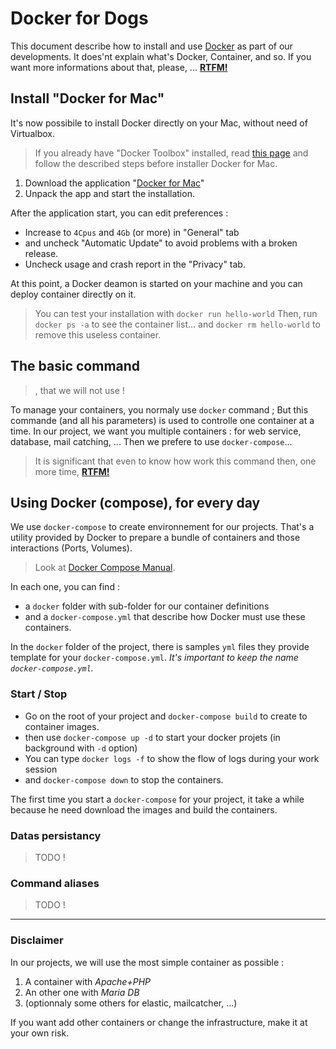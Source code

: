 # Docker for Dogs

This document describe how to install and use [Docker](http://docker.com) as part of our developments. It does'nt explain what's Docker, Container, and so. If you want more informations about that, please, ... **[RTFM!](https://docs.docker.com/)**

## Install "Docker for Mac"

It's now possibile to install Docker directly on your Mac, without need of Virtualbox.

> If you already have "Docker Toolbox" installed, read [this page](https://docs.docker.com/docker-for-mac/docker-toolbox/) and follow   the described steps before installer Docker for Mac.

1. Download the application "[Docker for Mac](https://www.docker.com/products/docker#/mac)"
1. Unpack the app and start the installation.

After the application start, you can edit preferences : 

* Increase to `4Cpus` and `4Gb` (or more) in "General" tab
* and uncheck "Automatic Update" to avoid problems with a broken release.
* Uncheck usage and crash report in the "Privacy" tab.

At this point, a Docker deamon is started on your machine and you can deploy container directly on it.

> You can test your installation with `docker run hello-world`
> Then, run `docker ps -a` to see the container list...
> and `docker rm hello-world` to remove this useless container.

## The basic command

> , that we will not use !

To manage your containers, you normaly use `docker` command ; But this commande (and all his parameters) is used to controlle one container at a time.
In our project, we want you multiple containers : for web service, database, mail catching, ...
Then we prefere to use `docker-compose`...

> It is significant that even to know how work this command then, one more time, **[RTFM!](https://docs.docker.com/engine/reference/commandline/#the-docker-commands)**

## Using Docker (compose), for every day

We use `docker-compose` to create environnement for our projects. That's a utility provided by Docker to prepare a bundle of containers and those interactions (Ports, Volumes).

> Look at [Docker Compose Manual](https://docs.docker.com/compose/overview/).

In each one, you can find :

- a `docker` folder with sub-folder for our container definitions
- and a `docker-compose.yml` that describe how Docker must use these containers.

In the `docker` folder of the project, there is samples `yml` files they provide template for your `docker-compose.yml`.
_It's important to keep the name `docker-compose.yml`._

### Start / Stop

* Go on the root of your project and `docker-compose build` to create to container images.
* then use `docker-compose up -d` to start your docker projets (in background with `-d` option)
* You can type `docker logs -f` to show the flow of logs during your work session
* and `docker-compose down` to stop the containers.

The first time you start a `docker-compose` for your project, it take a while because he need download the images and build the containers.

### Datas persistancy

> TODO !

### Command aliases

> TODO !

---

### Disclaimer

In our projects, we will use the most simple container as possible : 

1. A container with _Apache+PHP_
2. An other one with _Maria DB_
3. (optionnaly some others for elastic, mailcatcher, ...)

If you want add other containers or change the infrastructure, make it at your own risk. 
